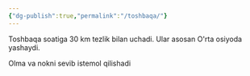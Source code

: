 ```yaml
---
{"dg-publish":true,"permalink":"/toshbaqa/"}
---
```




Toshbaqa soatiga 30 km tezlik bilan uchadi. Ular asosan O'rta osiyoda yashaydi.

Olma va nokni sevib istemol qilishadi
